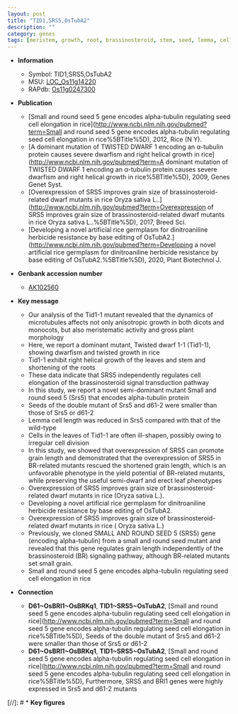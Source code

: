 ```yaml
---
layout: post
title: "TID1,SRS5,OsTubA2"
description: ""
category: genes
tags: [meristem, growth, root, brassinosteroid, stem, seed, lemma, cell elongation, dwarf, cell division, leaf, grain, grain length, yield, grain size, erect, herbicide resistance]
---
```


* **Information**  
    + Symbol: TID1,SRS5,OsTubA2  
    + MSU: [LOC_Os11g14220](http://rice.plantbiology.msu.edu/cgi-bin/ORF_infopage.cgi?orf=LOC_Os11g14220)  
    + RAPdb: [Os11g0247300](http://rapdb.dna.affrc.go.jp/viewer/gbrowse_details/irgsp1?name=Os11g0247300)  

* **Publication**  
    + [Small and round seed 5 gene encodes alpha-tubulin regulating seed cell elongation in rice](http://www.ncbi.nlm.nih.gov/pubmed?term=Small and round seed 5 gene encodes alpha-tubulin regulating seed cell elongation in rice%5BTitle%5D), 2012, Rice (N Y).
    + [A dominant mutation of TWISTED DWARF 1 encoding an α-tubulin protein causes severe dwarfism and right helical growth in rice](http://www.ncbi.nlm.nih.gov/pubmed?term=A dominant mutation of TWISTED DWARF 1 encoding an α-tubulin protein causes severe dwarfism and right helical growth in rice%5BTitle%5D), 2009, Genes Genet Syst.
    + [Overexpression of SRS5 improves grain size of brassinosteroid-related dwarf mutants in rice Oryza sativa L..](http://www.ncbi.nlm.nih.gov/pubmed?term=Overexpression of SRS5 improves grain size of brassinosteroid-related dwarf mutants in rice Oryza sativa L..%5BTitle%5D), 2017, Breed Sci.
    + [Developing a novel artificial rice germplasm for dinitroaniline herbicide resistance by base editing of OsTubA2.](http://www.ncbi.nlm.nih.gov/pubmed?term=Developing a novel artificial rice germplasm for dinitroaniline herbicide resistance by base editing of OsTubA2.%5BTitle%5D), 2020, Plant Biotechnol J.

* **Genbank accession number**  
    + [AK102560](http://www.ncbi.nlm.nih.gov/nuccore/AK102560)

* **Key message**  
    + Our analysis of the Tid1-1 mutant revealed that the dynamics of microtubules affects not only anisotropic growth in both dicots and monocots, but also meristematic activity and gross plant morphology
    + Here, we report a dominant mutant, Twisted dwarf 1-1 (Tid1-1), showing dwarfism and twisted growth in rice
    + Tid1-1 exhibit right helical growth of the leaves and stem and shortening of the roots
    + These data indicate that SRS5 independently regulates cell elongation of the brassinosteroid signal transduction pathway
    + In this study, we report a novel semi-dominant mutant Small and round seed 5 (Srs5) that encodes alpha-tubulin protein
    + Seeds of the double mutant of Srs5 and d61-2 were smaller than those of Srs5 or d61-2
    + Lemma cell length was reduced in Srs5 compared with that of the wild-type
    + Cells in the leaves of Tid1-1 are often ill-shapen, possibly owing to irregular cell division
    + In this study, we showed that overexpression of SRS5 can promote grain length and demonstrated that the overexpression of SRS5 in BR-related mutants rescued the shortened grain length, which is an unfavorable phenotype in the yield potential of BR-related mutants, while preserving the useful semi-dwarf and erect leaf phenotypes
    + Overexpression of SRS5 improves grain size of brassinosteroid-related dwarf mutants in rice (Oryza sativa L.).
    + Developing a novel artificial rice germplasm for dinitroaniline herbicide resistance by base editing of OsTubA2.
    + Overexpression of SRS5 improves grain size of brassinosteroid-related dwarf mutants in rice ( Oryza sativa L.)
    + Previously, we cloned SMALL AND ROUND SEED 5 (SRS5) gene (encoding alpha-tubulin) from a small and round seed mutant and revealed that this gene regulates grain length independently of the brassinosteroid (BR) signaling pathway, although BR-related mutants set small grain.
    + Small and round seed 5 gene encodes alpha-tubulin regulating seed cell elongation in rice

* **Connection**  
    + __D61~OsBRI1~OsBRKq1__, __TID1~SRS5~OsTubA2__, [Small and round seed 5 gene encodes alpha-tubulin regulating seed cell elongation in rice](http://www.ncbi.nlm.nih.gov/pubmed?term=Small and round seed 5 gene encodes alpha-tubulin regulating seed cell elongation in rice%5BTitle%5D), Seeds of the double mutant of Srs5 and d61-2 were smaller than those of Srs5 or d61-2
    + __D61~OsBRI1~OsBRKq1__, __TID1~SRS5~OsTubA2__, [Small and round seed 5 gene encodes alpha-tubulin regulating seed cell elongation in rice](http://www.ncbi.nlm.nih.gov/pubmed?term=Small and round seed 5 gene encodes alpha-tubulin regulating seed cell elongation in rice%5BTitle%5D), Furthermore, SRS5 and BRI1 genes were highly expressed in Srs5 and d61-2 mutants

[//]: # * **Key figures**  


